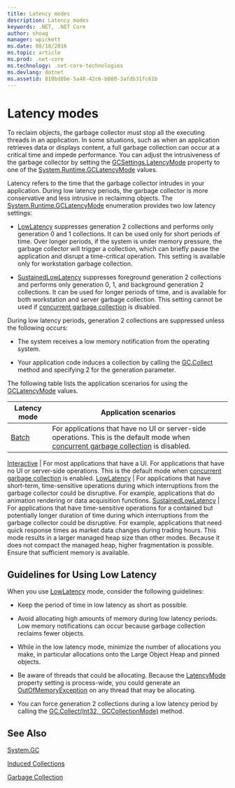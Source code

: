 ```yaml
---
title: Latency modes
description: Latency modes
keywords: .NET, .NET Core
author: shoag
manager: wpickett
ms.date: 08/18/2016
ms.topic: article
ms.prod: .net-core
ms.technology: .net-core-technologies
ms.devlang: dotnet
ms.assetid: 810bd8be-5a48-42c6-b080-3afdb31fc61b
---
```


# Latency modes

To reclaim objects, the garbage collector must stop all the executing threads in an application. In some situations, such as when an application retrieves data or displays content, a full garbage collection can occur at a critical time and impede performance. You can adjust the intrusiveness of the garbage collector by setting the [GCSettings.LatencyMode](https://docs.microsoft.com/dotnet/core/api/GCSettings#System_Runtime_GCSettings_LatencyMode) property to one of the [System.Runtime.GCLatencyMode](https://docs.microsoft.com/dotnet/core/api/System.Runtime.GCLatencyMode) values. 

Latency refers to the time that the garbage collector intrudes in your application. During low latency periods, the garbage collector is more conservative and less intrusive in reclaiming objects. The [System.Runtime.GCLatencyMode](https://docs.microsoft.com/dotnet/core/api/System.Runtime.GCLatencyMode) enumeration provides two low latency settings:

* [LowLatency](https://docs.microsoft.com/dotnet/core/api/System.Runtime.GCLatencyMode#System_Runtime_GCLatencyMode_LowLatency) suppresses generation 2 collections and performs only generation 0 and 1 collections. It can be used only for short periods of time. Over longer periods, if the system is under memory pressure, the garbage collector will trigger a collection, which can briefly pause the application and disrupt a time-critical operation. This setting is available only for workstation garbage collection. 

* [SustainedLowLatency](https://docs.microsoft.com/dotnet/core/api/System.Runtime.GCLatencyMode#System_Runtime_GCLatencyMode_SustainedLowLatency) suppresses foreground generation 2 collections and performs only generation 0, 1, and background generation 2 collections. It can be used for longer periods of time, and is available for both workstation and server garbage collection. This setting cannot be used if [concurrent garbage collection](https://msdn.microsoft.com/en-us/library/yhwwzef8(v=vs.110).aspx) is disabled.

During low latency periods, generation 2 collections are suppressed unless the following occurs:

* The system receives a low memory notification from the operating system.

* Your application code induces a collection by calling the [GC.Collect](https://docs.microsoft.com/dotnet/core/api/System.GC#System_GC_Collect_System_Int32_) method and specifying 2 for the generation parameter.

The following table lists the application scenarios for using the [GCLatencyMode](https://docs.microsoft.com/dotnet/core/api/System.Runtime.GCLatencyMode) values.

Latency mode | Application scenarios
------------ | --------------------- 
[Batch](https://docs.microsoft.com/dotnet/core/api/System.Runtime.GCLatencyMode#System_Runtime_GCLatencyMode_Batch) | For applications that have no UI or server-side operations. This is the default mode when [concurrent garbage collection](https://msdn.microsoft.com/en-us/library/yhwwzef8(v=vs.110).aspx) is disabled.

[Interactive](https://docs.microsoft.com/dotnet/core/api/System.Runtime.GCLatencyMode#System_Runtime_GCLatencyMode_Interactive) | For most applications that have a UI. For applications that have no UI or server-side operations. This is the default mode when [concurrent garbage collection](https://msdn.microsoft.com/en-us/library/yhwwzef8(v=vs.110).aspx) is enabled.
[LowLatency](https://docs.microsoft.com/dotnet/core/api/System.Runtime.GCLatencyMode#System_Runtime_GCLatencyMode_LowLatency) | For applications that have short-term, time-sensitive operations during which interruptions from the garbage collector could be disruptive. For example, applications that do animation rendering or data acquisition functions.
[SustainedLowLatency](https://docs.microsoft.com/dotnet/core/api/System.Runtime.GCLatencyMode#System_Runtime_GCLatencyMode_SustainedLowLatency) | For applications that have time-sensitive operations for a contained but potentially longer duration of time during which interruptions from the garbage collector could be disruptive. For example, applications that need quick response times as market data changes during trading hours.   This mode results in a larger managed heap size than other modes. Because it does not compact the managed heap, higher fragmentation is possible. Ensure that sufficient memory is available.
 
## Guidelines for Using Low Latency

When you use [LowLatency](https://docs.microsoft.com/dotnet/core/api/System.Runtime.GCLatencyMode#System_Runtime_GCLatencyMode_LowLatency) mode, consider the following guidelines:

* Keep the period of time in low latency as short as possible.

* Avoid allocating high amounts of memory during low latency periods. Low memory notifications can occur because garbage collection reclaims fewer objects. 

* While in the low latency mode, minimize the number of allocations you make, in particular allocations onto the Large Object Heap and pinned objects. 

* Be aware of threads that could be allocating. Because the [LatencyMode](https://docs.microsoft.com/dotnet/core/api/GCSettings#System_Runtime_GCSettings_LatencyMode) property setting is process-wide, you could generate an [OutOfMemoryException](https://docs.microsoft.com/dotnet/core/api/System.OutOfMemoryException) on any thread that may be allocating. 

* You can force generation 2 collections during a low latency period by calling the [GC.Collect(Int32, GCCollectionMode)](https://docs.microsoft.com/dotnet/core/api/System.GC#System_GC_Collect_System_Int32_System_GCCollectionMode_) method.

## See Also

[System.GC](https://docs.microsoft.com/dotnet/core/api/System.GC)

[Induced Collections](induced.md)

[Garbage Collection](garbage-collection.md)
